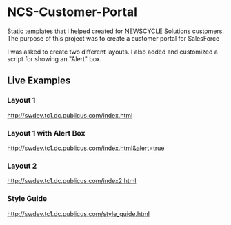 NCS-Customer-Portal 
===========

Static templates that I helped created for NEWSCYCLE Solutions customers. The purpose of this project was to create a customer portal for SalesForce 

I was asked to create two different layouts. I also added and customized a script for showing an "Alert" box. 

## Live Examples 

### Layout 1
http://swdev.tc1.dc.publicus.com/index.html

### Layout 1 with Alert Box 
http://swdev.tc1.dc.publicus.com/index.html&alert=true

### Layout 2
http://swdev.tc1.dc.publicus.com/index2.html

### Style Guide 
http://swdev.tc1.dc.publicus.com/style_guide.html